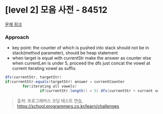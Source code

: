 # [level 2] 모음 사전 - 84512 

[문제 링크](https://school.programmers.co.kr/learn/courses/30/lessons/84512) 

### Approach

- key point: the counter of which is pushed into stack should not be in stack(method parameter), should be heap statement
- when target is equal with currentStr make the answer as counter else when currentLen is under 5, proceed the dfs just concat the vowel at current iterating vowel as suffix.


```java
dfs(currentStr, targetStr)
if(currentStr.equals(targetStr) answer = currentCounter
        for(iterating all vowels)
                if(currentStr.length() < 5) dfs(currentStr + current vowel, target)

```


> 출처: 프로그래머스 코딩 테스트 연습, https://school.programmers.co.kr/learn/challenges
